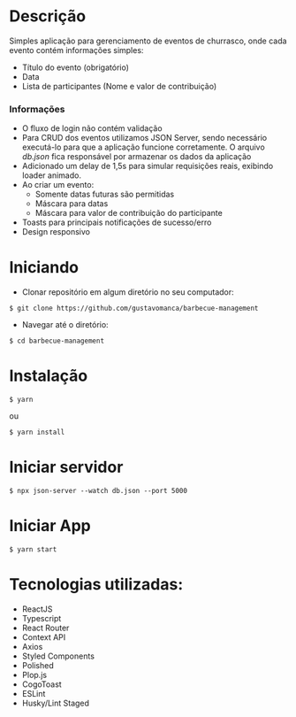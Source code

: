 # Descrição

Simples aplicação para gerenciamento de eventos de churrasco, onde cada evento contém informações simples:

- Título do evento (obrigatório)
- Data
- Lista de participantes (Nome e valor de contribuição)

### Informações
- O fluxo de login não contém validação
- Para CRUD dos eventos utilizamos JSON Server, sendo necessário executá-lo para que a aplicação funcione corretamente. O arquivo *db.json* fica responsável por armazenar os dados da aplicação
- Adicionado um delay de 1,5s para simular requisições reais, exibindo loader animado.
- Ao criar um evento:
  - Somente datas futuras são permitidas
  - Máscara para datas
  - Máscara para valor de contribuição do participante
- Toasts para principais notificações de sucesso/erro
- Design responsivo

# Iniciando

- Clonar repositório em algum diretório no seu computador:

```
$ git clone https://github.com/gustavomanca/barbecue-management
```

- Navegar até o diretório: 

```
$ cd barbecue-management
```

# Instalação

``` 
$ yarn
```
ou
```
$ yarn install
```

# Iniciar servidor
```
$ npx json-server --watch db.json --port 5000
```

# Iniciar App

```
$ yarn start
```

# Tecnologias utilizadas:
- ReactJS
- Typescript
- React Router
- Context API
- Axios
- Styled Components
- Polished
- Plop.js
- CogoToast
- ESLint
- Husky/Lint Staged

